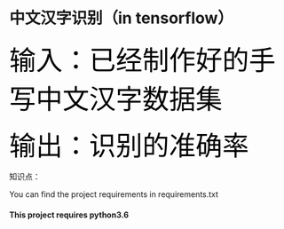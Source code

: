# 中文汉字识别（in tensorflow）

<font size="12" color="black">输入：已经制作好的手写中文汉字数据集</font>

<font size="12" color="black">输出：识别的准确率</font>

知识点：



You can find the project requirements in requirements.txt

#### This project requires python3.6
